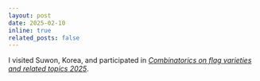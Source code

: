 ```yaml
---
layout: post
date: 2025-02-10
inline: true
related_posts: false
---
```


I visited Suwon, Korea, and participated in *<a href = "https://sites.google.com/view/flagvarieties2025/home">Combinatorics on flag varieties and related topics 2025</a>*.
